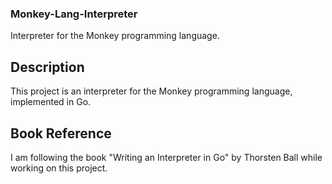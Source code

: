 ### Monkey-Lang-Interpreter
Interpreter for the Monkey programming language.

## Description
This project is an interpreter for the Monkey programming language, implemented in Go.

## Book Reference
I am following the book "Writing an Interpreter in Go" by Thorsten Ball while working on this project.

